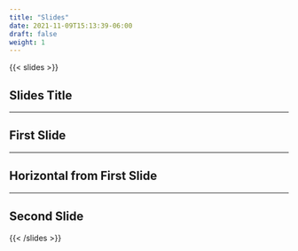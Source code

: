 ```yaml
---
title: "Slides"
date: 2021-11-09T15:13:39-06:00
draft: false
weight: 1
---
```


{{< slides >}}

## Slides Title

---

## First Slide

___

## Horizontal from First Slide

---

## Second Slide

{{< /slides >}}